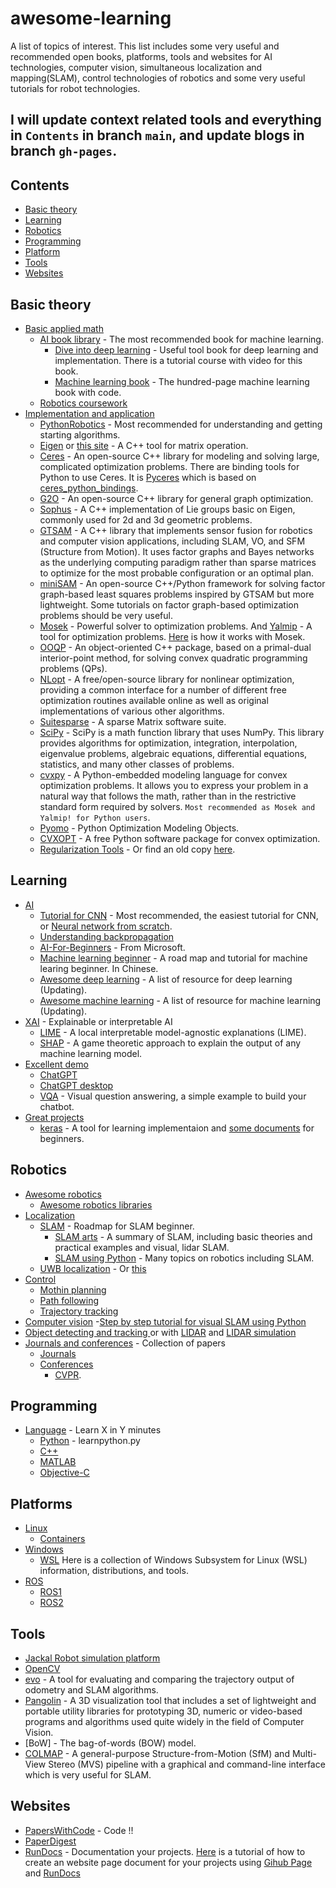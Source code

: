 # awesome-learning
A list of topics of interest. This list includes some very useful and recommended open books, platforms, tools and websites for AI technologies, computer vision, simultaneous localization and mapping(SLAM), control technologies of robotics and some very useful tutorials for robot technologies.
## I will update context related tools and everything in `Contents` in branch `main`, and update blogs in branch `gh-pages`.

## Contents

- [Basic theory](#Basic-theory)
- [Learning](#learning)
- [Robotics](#robotics)
- [Programming](#programming)
- [Platform](#Platform)
- [Tools](#Tools)
- [Websites](#Websites)

## Basic theory

- [Basic applied math]()
  - [AI book library](https://www.deeplearningbook.org/) - The most recommended book for machine learning. 
    - [Dive into deep learning](https://zh.d2l.ai/) - Useful tool book for deep learning and implementation. There is a tutorial course with video for this book.
    - [Machine learning book](https://github.com/aburkov/theMLbook) - The hundred-page machine learning book with code.
  - [Robotics coursework](https://github.com/mithi/robotics-coursework)
- [Implementation and application]()
  - [PythonRobotics](https://github.com/AtsushiSakai/PythonRobotics) - Most recommended for understanding and getting starting algorithms.
  - [Eigen](https://gitlab.com/libeigen/eigen/-/releases) or [this site](http://eigen.tuxfamily.org/) - A C++ tool for matrix operation.
  - [Ceres](http://ceres-solver.org/) - An open-source C++ library for modeling and solving large, complicated optimization problems. There are binding tools for Python to use Ceres. It is [Pyceres](https://github.com/cvg/pyceres) which is based on [ceres_python_bindings](https://github.com/Edwinem/ceres_python_bindings).
  - [G2O](https://github.com/RainerKuemmerle/g2o) - An open-source C++ library for general graph optimization.
  - [Sophus](https://github.com/strasdat/Sophus) - A C++ implementation of Lie groups basic on Eigen, commonly used for 2d and 3d geometric problems.
  - [GTSAM](https://gtsam.org/) - A C++ library that implements sensor fusion for robotics and computer vision applications, including SLAM, VO, and SFM (Structure from Motion). It uses factor graphs and Bayes networks as the underlying computing paradigm rather than sparse matrices to optimize for the most probable configuration or an optimal plan.
  - [miniSAM](https://github.com/dongjing3309/minisam) - An open-source C++/Python framework for solving factor graph-based least squares problems inspired by GTSAM but more lightweight. Some tutorials on factor graph-based optimization problems should be very useful. 
  - [Mosek](https://www.mosek.com/) - Powerful solver to optimization problems. And [Yalmip](https://yalmip.github.io/) - A tool for optimization problems. [Here](https://yalmip.github.io/solver/mosek/) is how it works with Mosek.
  - [OOQP](https://pages.cs.wisc.edu/~swright/ooqp/) - An object-oriented C++ package, based on a primal-dual interior-point method, for solving convex quadratic programming problems (QPs).
  - [NLopt](https://nlopt.readthedocs.io/en/latest/) - A free/open-source library for nonlinear optimization, providing a common interface for a number of different free optimization routines available online as well as original implementations of various other algorithms.
  - [Suitesparse](https://people.engr.tamu.edu/davis/suitesparse.html) - A sparse Matrix software suite.
  - [SciPy](https://scipy.org/) - SciPy is a math function library that uses NumPy. This library provides algorithms for optimization, integration, interpolation, eigenvalue problems, algebraic equations, differential equations, statistics, and many other classes of problems.
  - [cvxpy](https://github.com/cvxpy/cvxpy) - A Python-embedded modeling language for convex optimization problems. It allows you to express your problem in a natural way that follows the math, rather than in the restrictive standard form required by solvers. `Most recommended as Mosek and Yalmip! for Python users`.
  - [Pyomo](https://pyomo.readthedocs.io/en/stable/solving_pyomo_models.html) - Python Optimization Modeling Objects.
  - [CVXOPT](https://cvxopt.org/) - A free Python software package for convex optimization.
  - [Regularization Tools](https://www.imm.dtu.dk/~pcha/Regutools/) - Or find an old copy [here](https://github.com/hadiTab/regu).

## Learning

- [AI](https://github.com/owainlewis/awesome-artificial-intelligence)
  - [Tutorial for CNN](https://github.com/vzhou842/cnn-from-scratch) - Most recommended, the easiest tutorial for CNN, or [Neural network from scratch](https://github.com/vzhou842/neural-network-from-scratch).
  - [Understanding backpropagation](https://mattmazur.com/2015/03/17/a-step-by-step-backpropagation-example/)
  - [AI-For-Beginners](https://github.com/microsoft/AI-For-Beginners) - From Microsoft.
  - [Machine learning beginner](https://github.com/fengdu78/machine_learning_beginner) - A road map and tutorial for machine learing beginner. In Chinese.
  - [Awesome deep learning](https://github.com/ChristosChristofidis/awesome-deep-learning) - A list of resource for deep learning (Updating).
  - [Awesome machine learning](https://github.com/josephmisiti/awesome-machine-learning) - A list of resource for machine learning (Updating).
- [XAI]() - Explainable or interpretable AI
  - [LIME](https://github.com/marcotcr/lime) - A local interpretable model-agnostic explanations (LIME).
  - [SHAP](https://github.com/shap/shap) - A game theoretic approach to explain the output of any machine learning model.
- [Excellent demo]()
  - [ChatGPT](https://openai.com/blog/chatgpt)
  - [ChatGPT desktop](https://github.com/lencx/ChatGPT)
  - [VQA](https://github.com/vzhou842/easy-VQA-keras) - Visual question answering, a simple example to build your chatbot.
- [Great projects]()
  - [keras](https://keras.io/guides/making_new_layers_and_models_via_subclassing) - A tool for learning implementaion and [some documents](https://wizardforcel.gitbooks.io/keras-cn/content/docs/layers/writting_layer.html) for beginners.

## Robotics 

- [Awesome robotics](https://github.com/Kiloreux/awesome-robotics#readme)
  - [Awesome robotics libraries](https://github.com/jslee02/awesome-robotics-libraries)
- [Localization]() 
  - [SLAM](https://github.com/changh95/visual-slam-roadmap) - Roadmap for SLAM beginner.
    - [SLAM arts](https://github.com/autodriving-heart/Awesome-SLAM) - A summary of SLAM, including basic theories and practical examples and visual, lidar SLAM.
    - [SLAM using Python](https://atsushisakai.github.io/PythonRobotics/) - Many topics on robotics including SLAM.  
  - [UWB localization](https://github.com/cliansang/uwb-tracking-ros) - Or [this](https://github.com/TIERS/ros-dwm1001-uwb-localization)
- [Control]()
  - [Mothin planning](https://github.com/zhm-real/MotionPlanning/blob/master/README.md)
  - [Path following]()
  - [Trajectory tracking](https://github.com/DongChen06/PathTrackingBicycle)
- [Computer vision](https://github.com/jbhuang0604/awesome-computer-vision)
  -[Step by step tutorial for visual SLAM using Python](https://github.com/varyshare/easy_slam_tutorial) 
- [Object detecting and tracking ](https://github.com/visionml/pytracking) or with [LIDAR](https://github.com/HuangCongQing/3D-LIDAR-Multi-Object-Tracking) and [LIDAR simulation](https://github.com/SS47816/lidar_obstacle_detector)
- [Journals and conferences]() - Collection of papers
  - [Journals]()
  - [Conferences]()
    - [CVPR](https://github.com/extreme-assistant/CVPR2023-Paper-Code-Interpretation).

## Programming

- [Language](https://learnxinyminutes.com/) - Learn X in Y minutes
  - [Python](https://learnxinyminutes.com/docs/python/) - learnpython.py
  - [C++](https://learnxinyminutes.com/docs/c++/)
  - [MATLAB](https://learnxinyminutes.com/docs/matlab/)
  - [Objective-C](https://learnxinyminutes.com/docs/c/)

## Platforms

- [Linux](https://github.com/inputsh/awesome-linux#readme)
  - [Containers](https://github.com/Friz-zy/awesome-linux-containers#readme)
- [Windows](https://github.com/Awesome-Windows/Awesome#readme)
  - [WSL](https://github.com/sirredbeard/Awesome-WSL) Here is a collection of Windows Subsystem for Linux (WSL) information, distributions, and tools.
- [ROS](https://docs.ros.org/)
  - [ROS1](http://wiki.ros.org/ROS/Installation)
  - [ROS2](https://docs.ros.org/)
  
## Tools

- [Jackal Robot simulation platform](http://docs.ros.org/en/latest-available/api/jackal_tutorials/html/simulation.html)
- [OpenCV](https://opencv.org/)
- [evo](https://github.com/MichaelGrupp/evo) - A tool for evaluating and comparing the trajectory output of odometry and SLAM algorithms.
- [Pangolin](https://github.com/stevenlovegrove/Pangolin) - A 3D visualization tool that includes a set of lightweight and portable utility libraries for prototyping 3D, numeric or video-based programs and algorithms used quite widely in the field of Computer Vision.
- [BoW] - The bag-of-words (BOW) model.
- [COLMAP](https://colmap.github.io/) - A general-purpose Structure-from-Motion (SfM) and Multi-View Stereo (MVS) pipeline with a graphical and command-line interface which is very useful for SLAM.

## Websites

- [PapersWithCode](https://paperswithcode.com/sota) - Code !!
- [PaperDigest](https://www.paperdigest.org/review/)
- [RunDocs](https://rundocs.github.io/starter/) - Documentation your projects. [Here](https://zhuanlan.zhihu.com/p/323457078) is a tutorial of how to create an website page document for your projects using [Gihub Page](https://pages.github.com/) and [RunDocs](https://github.com/rundocs/rundocs.io/tree/master/docs)
